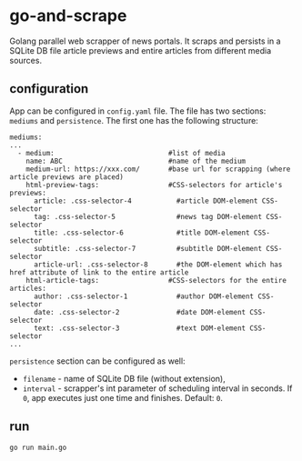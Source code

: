 # go-and-scrape
Golang parallel web scrapper of news portals. It scraps and persists in a SQLite DB file
article previews and entire articles from different media sources. 

## configuration
App can be configured in `config.yaml` file. The file has two sections: `mediums`
and `persistence`. The first one has the following structure:
```
mediums:
...
  - medium:                            #list of media
    name: ABC                          #name of the medium
    medium-url: https://xxx.com/       #base url for scrapping (where article previews are placed)
    html-preview-tags:                 #CSS-selectors for article's previews:
      article: .css-selector-4           #article DOM-element CSS-selector
      tag: .css-selector-5               #news tag DOM-element CSS-selector
      title: .css-selector-6             #title DOM-element CSS-selector
      subtitle: .css-selector-7          #subtitle DOM-element CSS-selector
      article-url: .css-selector-8       #the DOM-element which has href attribute of link to the entire article
    html-article-tags:                 #CSS-selectors for the entire articles:
      author: .css-selector-1            #author DOM-element CSS-selector
      date: .css-selector-2              #date DOM-element CSS-selector
      text: .css-selector-3              #text DOM-element CSS-selector
...
```
`persistence` section can be configured as well:
  * `filename` - name of SQLite DB file (without extension),
  * `interval` - scrapper's int parameter of scheduling interval in seconds. If `0`, app executes just one time and finishes. Default: `0`.

## run
```
go run main.go
```


